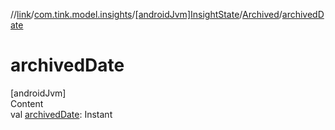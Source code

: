 //[link](../../../index.md)/[com.tink.model.insights](../../index.md)/[[androidJvm]InsightState](../index.md)/[Archived](index.md)/[archivedDate](archived-date.md)



# archivedDate  
[androidJvm]  
Content  
val [archivedDate](archived-date.md): Instant  



